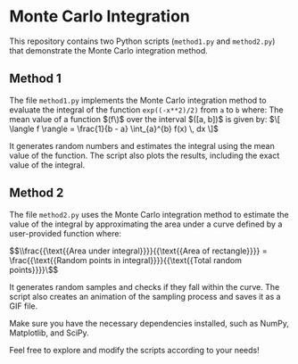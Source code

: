 # Monte Carlo Integration

This repository contains two Python scripts (`method1.py` and `method2.py`) that demonstrate the Monte Carlo integration method.

## Method 1

The file `method1.py` implements the Monte Carlo integration method to evaluate the integral of the function `exp((-x**2)/2)` from `a` to `b` where:
The mean value of a function $(f\)$ over the interval $\([a, b])\$ is given by:
$\[ \langle f \rangle = \frac{1}{b - a} \int_{a}^{b} f(x) \, dx \]$

It generates random numbers and estimates the integral using the mean value of the function. The script also plots the results, including the exact value of the integral.




## Method 2

The file `method2.py` uses the Monte Carlo integration method to estimate the value of the integral by approximating the area under a curve defined by a user-provided function where:


$$\\frac{{\text{{Area under integral}}}}{{\text{{Area of rectangle}}}} = \frac{{\text{{Random points in integral}}}}{{\text{{Total random points}}}}\$$



It generates random samples and checks if they fall within the curve. The script also creates an animation of the sampling process and saves it as a GIF file.





Make sure you have the necessary dependencies installed, such as NumPy, Matplotlib, and SciPy.

Feel free to explore and modify the scripts according to your needs!
